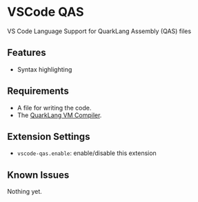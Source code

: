 # VSCode QAS

VS Code Language Support for QuarkLang Assembly (QAS) files

## Features

- Syntax highlighting
<!-- - Code completion -->
<!-- - Linter -->
<!-- - Easy Compilation/Execution -->

## Requirements

- A file for writing the code.
- The [QuarkLang VM Compiler](https://github.com/Sid110307/quarklang-vm).

## Extension Settings

- `vscode-qas.enable`: enable/disable this extension

## Known Issues

Nothing yet.
